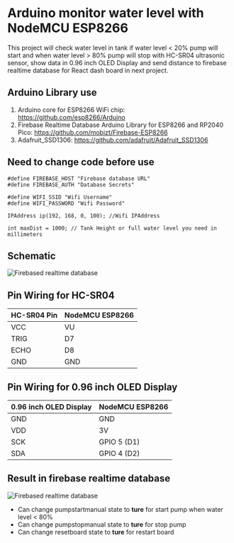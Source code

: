# Arduino monitor water level with NodeMCU ESP8266

This project will check water level in tank if water level < 20% pump will start and when water level > 80% pump will stop with HC-SR04 ultrasonic sensor, show data in 0.96 inch OLED Display and send distance to firebase realtime database for React dash board in next project.

## Arduino Library use
1. Arduino core for ESP8266 WiFi chip: https://github.com/esp8266/Arduino
2. Firebase Realtime Database Arduino Library for ESP8266 and RP2040 Pico: https://github.com/mobizt/Firebase-ESP8266
3. Adafruit_SSD1306: https://github.com/adafruit/Adafruit_SSD1306

## Need to change code before use
```
#define FIREBASE_HOST "Firebase database URL"
#define FIREBASE_AUTH "Database Secrets"
```
```
#define WIFI_SSID "Wifi Username"
#define WIFI_PASSWORD "Wifi Password"
```
```
IPAddress ip(192, 168, 0, 100); //Wifi IPAddress
```
```
int maxDist = 1000; // Tank Height or full water level you need in millimeters
```

## Schematic
<img alt="Firebased realtime database" src="https://i.ibb.co/xqggfKV/Schematicwith-Line.png">

## Pin Wiring for HC-SR04
| HC-SR04 Pin  | NodeMCU ESP8266 |
| ------------ | --------------- |
| VCC  | VU  |
| TRIG  | D7  |
| ECHO  | D8  |
| GND  | GND  |

## Pin Wiring for 0.96 inch OLED Display
| 0.96 inch OLED Display  | NodeMCU ESP8266 |
| ----------------------- | --------------- |
| GND  | GND  |
| VDD  | 3V  |
| SCK  | GPIO 5 (D1) |
| SDA  | GPIO 4 (D2) |

## Result in firebase realtime database
<img alt="Firebased realtime database" src="https://i.ibb.co/mTXLQSX/Screenshot-2023-03-25-174941.png">

+ Can change pumpstartmanual state to **ture** for start pump when water level < 80%
+ Can change pumpstopmanual state to **ture** for stop pump
+ Can change resetboard state to **ture** for restart board
